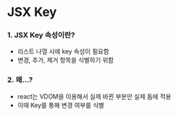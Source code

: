 # JSX Key

### 1. JSX Key 속성이란?

* 리스트 나열 시에 key 속성이 필요함
* 변경, 추가, 제거 항목을 식별하기 위함

### 2. 왜...?

* react는 VDOM을 이용해서 실제 바뀐 부분만 실제 돔에 적용
* 이때 Key를 통해 변경 여부를 식별
